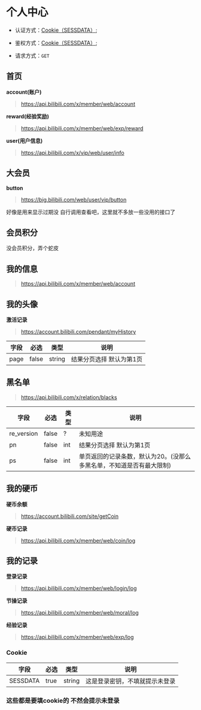 # 个人中心
- 认证方式：[Cookie（SESSDATA）](#cookie);

- 鉴权方式：[Cookie（SESSDATA）](#cookie);

- 请求方式：`GET`
## 首页
**account(账户)**
> https://api.bilibili.com/x/member/web/account

**reward(经验奖励)**

> https://api.bilibili.com/x/member/web/exp/reward

**user(用户信息)**

> https://api.bilibili.com/x/vip/web/user/info

## 大会员
**button**

> https://big.bilibili.com/web/user/vip/button

好像是用来显示过期没 自行调用查看吧，这里就不多放一些没用的接口了

## 会员积分
没会员积分，弄个蛇皮

## 我的信息
> https://api.bilibili.com/x/member/web/account

## 我的头像
**激活记录**
> https://account.bilibili.com/pendant/myHistory

|字段| 必选|类型|说明|
|----|----|----|----|
|page|false|string|结果分页选择 默认为第1页|

## 黑名单
> https://api.bilibili.com/x/relation/blacks

|字段| 必选|类型|说明|
|----|----|----|----|
|re_version|false|?|未知用途|
|pn|false|int|结果分页选择 默认为第1页|
|ps|false|int|单页返回的记录条数，默认为20。(没那么多黑名单，不知道是否有最大限制)|

## 我的硬币
**硬币余额**
> https://account.bilibili.com/site/getCoin

**硬币记录**
> https://api.bilibili.com/x/member/web/coin/log


## 我的记录
**登录记录**
> https://api.bilibili.com/x/member/web/login/log

**节操记录**
> https://api.bilibili.com/x/member/web/moral/log

**经验记录**
> https://api.bilibili.com/x/member/web/exp/log

### Cookie

|字段|必选|类型|说明|
|----|----|----|----|
|SESSDATA|true|string|这是登录密钥，不填就提示未登录|

### 这些都是要填cookie的 不然会提示未登录